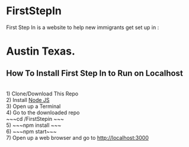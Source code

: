 # FirstStepIn

First Step In is a website to help new immigrants get set up in : <h1>Austin Texas.</h1>

<h2> How To Install First Step In to Run on Localhost </h2>
</br>
1) Clone/Download This Repo </br>
2) Install <a href="https://nodejs.org/en/">Node JS</a> </br>
3) Open up a Terminal </br>
4) Go to the downloaded repo  </br>
~~~cd /FirstStepin ~~~ </br>
5) ~~~npm install ~~~</br>
6) ~~~npm start~~~ </br>
7) Open up a web browser and go to <a href="http://localhost:3000">http://localhost:3000</a>
